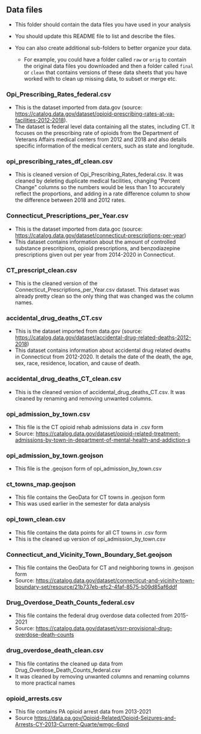 ## Data files 

* This folder should contain the data files you have used in your analysis


* You should update this README file to list and describe the files.


* You can also create additional sub-folders to better organize your data.
    * For example, you could have a folder called `raw` or `orig` to contain the original data files you downloaded and then a folder called `final` or `clean` that contains versions of these data sheets that you have worked with to clean up missing data, to subset or merge etc.
    
    
### Opi_Prescribing_Rates_federal.csv
* This is the dataset imported from data.gov (source: https://catalog.data.gov/dataset/opioid-prescribing-rates-at-va-facilities-2012-2018).
* The dataset is federal level data containing all the states, including CT. It focuses on the prescribing rate of opioids from the Department of Veterans Affairs medical centers from 2012 and 2018 and also details specific information of the medical centers, such as state and longitude.

### opi_prescribing_rates_df_clean.csv
* This is cleaned version of Opi_Prescribing_Rates_federal.csv. It was cleaned by deleting duplicate medical facilities, changing "Percent Change" columns so the numbers would be less than 1 to accurately reflect the proportions, and adding in a rate difference column to show the difference between 2018 and 2012 rates.

### Connecticut_Prescriptions_per_Year.csv
* This is the dataset imported from data.goc (source: https://catalog.data.gov/dataset/connecticut-prescriptions-per-year) 
* This dataset contains information about the amount of controlled substance prescritpions, opioid prescriptions, and benzodiazepine prescriptions given out per year from 2014-2020 in Connecticut.

### CT_prescript_clean.csv
* This is the cleaned version of the Connecticut_Prescriptions_per_Year.csv dataset. This dataset was already pretty clean so the only thing that was changed was the column names. 

### accidental_drug_deaths_CT.csv
* This is the dataset imported from data.gov (source: https://catalog.data.gov/dataset/accidental-drug-related-deaths-2012-2018) 
* This dataset contains information about accidental drug related deaths in Connecticut from 2012-2020. It details the date of the death, the age, sex, race, residence, location, and cause of death. 

### accidental_drug_deaths_CT_clean.csv
* This is the cleaned version of accidental_drug_deaths_CT.csv. It was cleaned by renaming and removing unwanted columns. 

### opi_admission_by_town.csv
* This file is the CT opioid rehab admissions data in .csv form
* Source: https://catalog.data.gov/dataset/opioid-related-treatment-admissions-by-town-in-department-of-mental-health-and-addiction-s

### opi_admission_by_town.geojson
* This file is the .geojson form of opi_admission_by_town.csv

### ct_towns_map.geojson
* This file contains the GeoData for CT towns in .geojson form
* This was used earlier in the semester for data analysis

### opi_town_clean.csv
* This file contains the data points for all CT towns in .csv form
* This is the cleaned up version of opi_admission_by_town.csv

### Connecticut_and_Vicinity_Town_Boundary_Set.geojson
* This file contains the GeoData for CT and neighboring towns in .geojson form
* Source: https://catalog.data.gov/dataset/connecticut-and-vicinity-town-boundary-set/resource/21b737eb-efc2-4faf-8575-b09d85af6ddf

### Drug_Overdose_Death_Counts_federal.csv
* This file contains the federal drug overdose data collected from 2015-2021
* Source: https://catalog.data.gov/dataset/vsrr-provisional-drug-overdose-death-counts

### drug_overdose_death_clean.csv
* This file contatins the cleaned up data from Drug_Overdose_Death_Counts_federal.csv
* It was cleaned by removing unwanted columns and renaming columns to more practical names

### opioid_arrests.csv
* This file contains PA opioid arrest data from 2013-2021
* Source https://data.pa.gov/Opioid-Related/Opioid-Seizures-and-Arrests-CY-2013-Current-Quarte/wmgc-6qvd